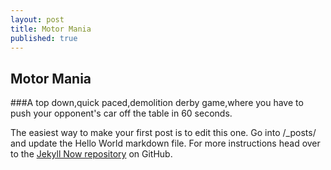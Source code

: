 ```yaml
---
layout: post
title: Motor Mania
published: true
---
```



## Motor Mania
###A top down,quick paced,demolition derby game,where you have to push your opponent's car off the table in 60 seconds.

The easiest way to make your first post is to edit this one. Go into /_posts/ and update the Hello World markdown file. For more instructions head over to the [Jekyll Now repository](https://github.com/barryclark/jekyll-now) on GitHub.
